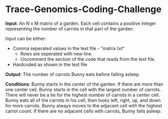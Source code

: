 # Trace-Genomics-Coding-Challenge

__Input__: An N x M matrix of a garden. Each cell contains a positive integer representing the number of carrots in that part of the garden.

Input can be either:
* Comma seperated values in the text file - "matrix.txt"
  * Rows are seperated with new line.
  * Uncomment the section of the code that reads from the text file.
* Hardcoded as shown in the test file

__Output__: The number of carrots Bunny eats before falling asleep.

__Conditions__: Bunny starts in the center of the garden. If there are more than one center cell, Bunny starts in the cell with the largest number of carrots. There will never be a tie for the highest number of carrots in a center cell. Bunny eats all of the carrots in his cell, then looks left, right, up, and down for more carrots. Bunny always moves to the adjacent cell with the highest carrot count. If there are no adjacent cells with carrots, Bunny falls asleep.

